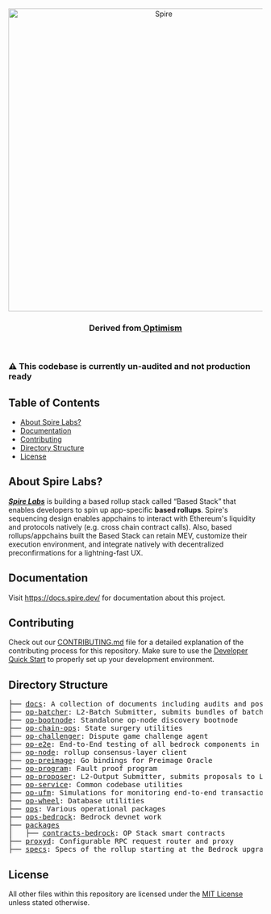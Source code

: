 <div align="center">
  <br />
  <br />
  <a href="https://www.spire.dev"><img alt="Spire" src="https://github.com/user-attachments/assets/09a7fe72-1db2-4cce-a3c0-f34a16de4937" width=600></a>
  <br />
  <h3>Derived from<a href="https://optimism.io"> Optimism</a></h3>
  <br />
</div>

### ⚠️ This codebase is currently un-audited and not production ready

<!-- START doctoc generated TOC please keep comment here to allow auto update -->
<!-- DON'T EDIT THIS SECTION, INSTEAD RE-RUN doctoc TO UPDATE -->
## Table of Contents

- [About Spire Labs?](#about-spire-labs)
- [Documentation](#documentation)
- [Contributing](#contributing)
- [Directory Structure](#directory-structure)
- [License](#license)

<!-- END doctoc generated TOC please keep comment here to allow auto update -->

## About Spire Labs?

[<i>**Spire Labs**</i>](https://www.spire.dev/) is building a based rollup stack called “Based Stack” that enables developers to spin up app-specific **based rollups**. Spire's sequencing design enables appchains to interact with Ethereum's liquidity and protocols natively (e.g. cross chain contract calls). Also, based rollups/appchains built the Based Stack can retain MEV, customize their execution environment, and integrate natively with decentralized preconfirmations for a lightning-fast UX.

## Documentation

Visit https://docs.spire.dev/ for documentation about this project.

## Contributing

Check out our [CONTRIBUTING.md](https://github.com/spire-labs/based-stack/blob/develop/CONTRIBUTING.md) file for a detailed explanation of the contributing process for this repository. Make sure to use the [Developer Quick Start](https://github.com/spire-labs/based-stack/blob/develop/CONTRIBUTING.md#development-quick-start) to properly set up your development environment.

## Directory Structure

<pre>
├── <a href="./docs">docs</a>: A collection of documents including audits and post-mortems
├── <a href="./op-batcher">op-batcher</a>: L2-Batch Submitter, submits bundles of batches to L1
├── <a href="./op-bootnode">op-bootnode</a>: Standalone op-node discovery bootnode
├── <a href="./op-chain-ops">op-chain-ops</a>: State surgery utilities
├── <a href="./op-challenger">op-challenger</a>: Dispute game challenge agent
├── <a href="./op-e2e">op-e2e</a>: End-to-End testing of all bedrock components in Go
├── <a href="./op-node">op-node</a>: rollup consensus-layer client
├── <a href="./op-preimage">op-preimage</a>: Go bindings for Preimage Oracle
├── <a href="./op-program">op-program</a>: Fault proof program
├── <a href="./op-proposer">op-proposer</a>: L2-Output Submitter, submits proposals to L1
├── <a href="./op-service">op-service</a>: Common codebase utilities
├── <a href="./op-ufm">op-ufm</a>: Simulations for monitoring end-to-end transaction latency
├── <a href="./op-wheel">op-wheel</a>: Database utilities
├── <a href="./ops">ops</a>: Various operational packages
├── <a href="./ops-bedrock">ops-bedrock</a>: Bedrock devnet work
├── <a href="./packages">packages</a>
│   ├── <a href="./packages/contracts-bedrock">contracts-bedrock</a>: OP Stack smart contracts
├── <a href="./proxyd">proxyd</a>: Configurable RPC request router and proxy
├── <a href="./specs">specs</a>: Specs of the rollup starting at the Bedrock upgrade
</pre>

## License

All other files within this repository are licensed under the [MIT License](https://github.com/ethereum-optimism/optimism/blob/master/LICENSE) unless stated otherwise.
